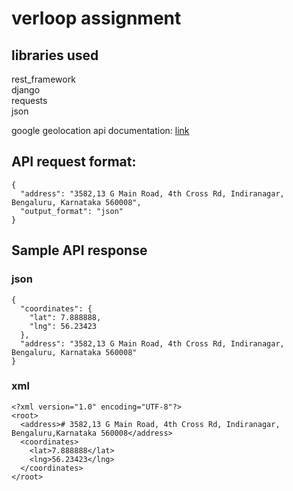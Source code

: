 # verloop assignment

## libraries used
rest_framework <br>
django<br>
requests<br>
json<br>

google geolocation api documentation: <a href = "https://developers.google.com/maps/documentation/geocoding/start">link</a>

## API request format:
```
{
  "address": "3582,13 G Main Road, 4th Cross Rd, Indiranagar, Bengaluru, Karnataka 560008",
  "output_format": "json"
}
```


## Sample API response

### json
```
{
  "coordinates": {
    "lat": 7.888888,
    "lng": 56.23423
  },
  "address": "3582,13 G Main Road, 4th Cross Rd, Indiranagar, Bengaluru, Karnataka 560008"
}
```

### xml
```
<?xml version="1.0" encoding="UTF-8"?>
<root>
  <address># 3582,13 G Main Road, 4th Cross Rd, Indiranagar, Bengaluru,Karnataka 560008</address>
  <coordinates>
    <lat>7.888888</lat>
    <lng>56.23423</lng>
  </coordinates>
</root>
```
